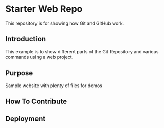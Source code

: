 # Starter Web Repo

This repository is for showing how Git and GitHub work.

## Introduction

This example is to show different parts of the Git Repository and various commands using a web project.

## Purpose

Sample website with plenty of files for demos

## How To Contribute

## Deployment

